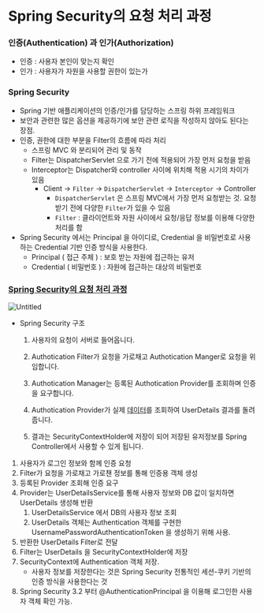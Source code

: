 # Spring Security의 요청 처리 과정

### 인증(Authentication) 과 인가(Authorization)

- 인증 : 사용자 본인이 맞는지 확인
- 인가 : 사용자가 자원을 사용할 권한이 있는가

### Spring Security

- Spring 기반 애플리케이션의 인증/인가를 담당하는 스프링 하위 프레임워크
- 보안과 관련한 많은 옵션을 제공하기에 보안 관련 로직을 작성하지 않아도 된다는 장점.
- 인증, 권한에 대한 부분을 Filter의 흐름에 따라 처리
    - 스프링 MVC 와 분리되어 관리 및 동작
    - Filter는 DispatcherServlet 으로 가기 전에 적용되어 가장 먼저 요청을 받음
    - Interceptor는 Dispatcher와 controller 사이에 위치해 적용 시기의 차이가 있음
        - Client → `Filter` → `DispatcherServlet` → `Interceptor` → Controller
            - `DispatcherServlet` 은 스프링 MVC에서 가장 먼저 요청받는 것. 요청 받기 전에 다양한 `Filter`가 있을 수 있음
            - `Filter` : 클라이언트와 자원 사이에서 요청/응답 정보를 이용해 다양한 처리를 함
- Spring Security 에서는 Principal 을 아이디로, Credential 을 비밀번호로 사용하는 Credential 기반 인증 방식을 사용한다.
    - Principal ( 접근 주체 ) : 보호 받는 자원에 접근하는 유저
    - Credential ( 비밀번호 ) : 자원에 접근하는 대상의 비밀번호

### [Spring Security의 요청 처리 과정](https://hello-judy-world.tistory.com/216)

![Untitled](https://prod-files-secure.s3.us-west-2.amazonaws.com/b790a1db-0cff-45f3-bfb4-ff5f3db49559/740fe192-04d5-4dd9-9c06-74ad26f2766f/Untitled.png)

- Spring Security 구조
    
    1. 사용자의 요청이 서버로 들어옵니다.
    
    2. Authotication Filter가 요청을 가로채고 Authotication Manger로 요청을 위임합니다.
    
    3. Authotication Manager는 등록된 Authotication Provider를 조회하며 인증을 요구합니다.
    
    4. Authotication Provider가 실제 [데이터](https://www.elancer.co.kr/blog/view?seq=207)를 조회하여 UserDetails 결과를 돌려줍니다.
    
    5. 결과는 SecurityContextHolder에 저장이 되어 저장된 유저정보를 Spring Controller에서 사용할 수 있게 됩니다.
    
1. 사용자가 로그인 정보와 함께 인증 요청
2. Filter가 요청을 가로채고 가로챈 정보를 통해 인증용 객체 생성
3. 등록된 Provider 조회해 인증 요구
4. Provider는 UserDetailsService를 통해 사용자 정보와 DB 값이 일치하면 UserDetails 생성해 반환
    1. UserDetailsService 에서 DB의 사용자 정보 조회
    2. UserDetails 객체는 Authentication 객체를 구현한 UsernamePasswordAuthenticationToken 을 생성하기 위해 사용. 
5. 반환한 UserDetails Filter로 전달
6. Filter는 UserDetails 을 SecurityContextHolder에 저장
7. SecurityContext에 Authentication 객체 저장.
    - 사용자 정보를 저장한다는 것은 Spring Security 전통적인 세션-쿠키 기반의 인증 방식을 사용한다는 것
8. Spring Security 3.2 부터 @AuthenticationPrincipal 을 이용해 로그인한 사용자 객체 확인 가능.